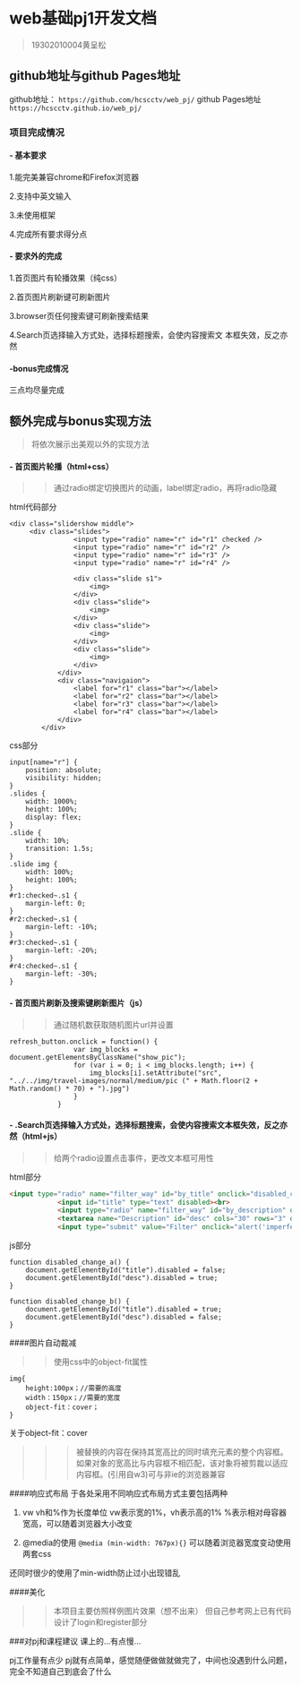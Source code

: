 # web基础pj1开发文档 

> 19302010004黄呈松

## github地址与github Pages地址
github地址：
`https://github.com/hcscctv/web_pj/`
github Pages地址
`https://hcscctv.github.io/web_pj/`

### 项目完成情况
#### - 基本要求

  1.能完美兼容chrome和Firefox浏览器

  2.支持中英文输入

  3.未使用框架

  4.完成所有要求得分点

  
#### - 要求外的完成
  1.首页图片有轮播效果（纯css）

  2.首页图片刷新键可刷新图片

  3.browser页任何搜索键可刷新搜索结果

  4.Search页选择输入方式处，选择标题搜索，会使内容搜索文
  本框失效，反之亦然

#### -bonus完成情况
  三点均尽量完成
##   额外完成与bonus实现方法
>将依次展示出美观以外的实现方法

#### - 首页图片轮播（html+css）
>>通过radio绑定切换图片的动画，label绑定radio，再将radio隐藏

html代码部分
```
<div class="slidershow middle">
     <div class="slides">
                <input type="radio" name="r" id="r1" checked />
                <input type="radio" name="r" id="r2" />
                <input type="radio" name="r" id="r3" />
                <input type="radio" name="r" id="r4" />

                <div class="slide s1">
                    <img>
                </div>
                <div class="slide">
                    <img>
                </div>
                <div class="slide">
                    <img>
                </div>
                <div class="slide">
                    <img>
                </div>
            </div>
            <div class="navigaion">
                <label for="r1" class="bar"></label>
                <label for="r2" class="bar"></label>
                <label for="r3" class="bar"></label>
                <label for="r4" class="bar"></label>
            </div>
        </div>
```

css部分
```
input[name="r"] {
    position: absolute;
    visibility: hidden;
}
.slides {
    width: 1000%;
    height: 100%;
    display: flex;
}
.slide {
    width: 10%;
    transition: 1.5s;
}
.slide img {
    width: 100%;
    height: 100%;
}
#r1:checked~.s1 {
    margin-left: 0;
}
#r2:checked~.s1 {
    margin-left: -10%;
}
#r3:checked~.s1 {
    margin-left: -20%;
}
#r4:checked~.s1 {
    margin-left: -30%;
}
```

#### - 首页图片刷新及搜索键刷新图片（js）
>>通过随机数获取随机图片url并设置

```
refresh_button.onclick = function() {
                var img_blocks = document.getElementsByClassName("show_pic");
                for (var i = 0; i < img_blocks.length; i++) {
                    img_blocks[i].setAttribute("src", "../../img/travel-images/normal/medium/pic (" + Math.floor(2 + Math.random() * 70) + ").jpg")
                }
            }
```
#### - .Search页选择输入方式处，选择标题搜索，会使内容搜索文本框失效，反之亦然（html+js）
>>给两个radio设置点击事件，更改文本框可用性

html部分
```html
<input type="radio" name="filter_way" id="by_title" onclick="disabled_change_a()">Filter by Title <br>
            <input id="title" type="text" disabled><br>
            <input type="radio" name="filter_way" id="by_description" onclick="disabled_change_b()">Filter by Description <br>
            <textarea name="Description" id="desc" cols="30" rows="3" disabled></textarea><br>
            <input type="submit" value="Filter" onclick="alert('imperfect system')">
```
js部分
```
function disabled_change_a() {
    document.getElementById("title").disabled = false;
    document.getElementById("desc").disabled = true;
}

function disabled_change_b() {
    document.getElementById("title").disabled = true;
    document.getElementById("desc").disabled = false;
}
```
####图片自动裁减
>>使用css中的object-fit属性

```
img{
	height:100px；//需要的高度
	width：150px；//需要的宽度
	object-fit：cover；
}

```
关于object-fit：cover
>>>被替换的内容在保持其宽高比的同时填充元素的整个内容框。如果对象的宽高比与内容框不相匹配，该对象将被剪裁以适应内容框。(引用自w3)可与非ie的浏览器兼容

####响应式布局
于各处采用不同响应式布局方式主要包括两种

1. vw vh和%作为长度单位
vw表示宽的1%，vh表示高的1% %表示相对母容器宽高，可以随着浏览器大小改变

2. @media的使用
 `@media (min-width: 767px){}`
 可以随着浏览器宽度变动使用两套css

 还同时很少的使用了min-width防止过小出现错乱

####美化
>>本项目主要仿照样例图片效果（想不出来）
但自己参考网上已有代码设计了login和register部分

###对pj和课程建议
课上的...有点慢...

pj工作量有点少
pj就有点简单，感觉随便做做就做完了，中间也没遇到什么问题，完全不知道自己到底会了什么
